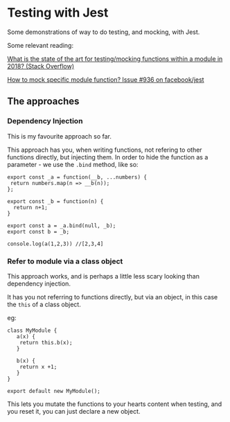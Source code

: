 # Testing with Jest

Some demonstrations of way to do testing, and mocking, with Jest. 

Some relevant reading: 

[What is the state of the art for testing/mocking functions within a module in 2018? (Stack Overflow)](https://stackoverflow.com/questions/53736766/what-is-the-state-of-the-art-for-testing-mocking-functions-within-a-module-in-20)

[How to mock specific module function? Issue #936 on facebook/jest](https://github.com/facebook/jest/issues/936)

## The approaches

### Dependency Injection

This is my favourite approach so far. 

This approach has you, when writing functions, not refering to other functions directly, but injecting them. In order to hide the function as a parameter - we use the `.bind` method, like so:

```
export const _a = function(__b, ...numbers) {
 return numbers.map(n => __b(n)); 
}; 

export const _b = function(n) {
  return n+1; 
}

export const a = _a.bind(null, _b); 
export const b = _b; 

console.log(a(1,2,3)) //[2,3,4]
```

### Refer to module via a class object

This approach works, and is perhaps a little less scary looking than dependency injection. 

It has you not referring to functions directly, but via an object, in this case the `this` of a class object. 

eg:

```
class MyModule {
   a(x) {
    return this.b(x);
   }
   
   b(x) {
    return x +1; 
   }
}

export default new MyModule(); 
```

This lets you mutate the functions to your hearts content when testing, and you reset it, you can just declare a new object. 

